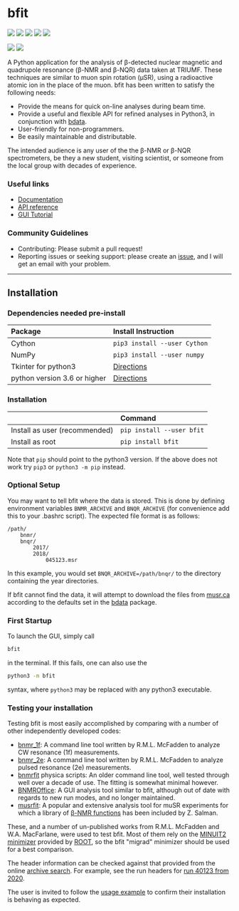 # bfit

<a href="https://pypi.org/project/bfit/" alt="PyPI Version"><img src="https://img.shields.io/pypi/v/bfit?label=PyPI%20Version"/></a>
<img src="https://img.shields.io/pypi/format/bfit?label=PyPI%20Format"/>
<img src="https://img.shields.io/github/languages/code-size/dfujim/bfit"/>
<img src="https://img.shields.io/tokei/lines/github/dfujim/bfit"/>
<img src="https://img.shields.io/pypi/l/bfit"/>

<a href="https://github.com/dfujim/bfit/commits/master" alt="Commits"><img src="https://img.shields.io/github/commits-since/dfujim/bfit/latest/master"/></a>
<a href="https://github.com/dfujim/bfit/commits/master" alt="Commits"><img src="https://img.shields.io/github/last-commit/dfujim/bfit"/></a>

A Python application for the analysis of β-detected nuclear magnetic and quadrupole resonance (β-NMR and β-NQR) data taken at TRIUMF. These techniques are similar to muon spin rotation (μSR), using a radioactive atomic ion in the place of the muon. bfit has been written to satisfy the following needs: 

* Provide the means for quick on-line analyses during beam time. 
* Provide a useful and flexible API for refined analyses in Python3, in conjunction with [bdata](https://github.com/dfujim/bdata). 
* User-friendly for non-programmers. 
* Be easily maintainable and distributable. 

The intended audience is any user of the the β-NMR or β-NQR spectrometers, be they a new student, visiting scientist, or someone from the local group with decades of experience. 

### Useful links

* [Documentation](https://github.com/dfujim/bfit/wiki)
* [API reference](https://github.com/dfujim/bfit/wiki/API-Reference)
* [GUI Tutorial](https://github.com/dfujim/bfit/wiki/GUI-Tutorial)

### Community Guidelines

* Contributing: Please submit a pull request!
* Reporting issues or seeking support: please create an [issue](https://github.com/dfujim/bfit/issues), and I will get an email with your problem. 

---

## Installation

### Dependencies needed pre-install

| Package | Install Instruction |
|:-- | :--|
Cython | `pip3 install --user Cython` |
NumPy | `pip3 install --user numpy` |
| Tkinter for python3 | [Directions](https://tkdocs.com/tutorial/install.html) |
| python version 3.6 or higher | [Directions](https://www.python.org/downloads/) |

### Installation

|  | Command |
|:-- | :--|
Install as user (recommended) | `pip install --user bfit` |
Install as root | `pip install bfit` |

Note that `pip` should point to the python3 version. If the above does not work try `pip3` or `python3 -m pip` instead.

### Optional Setup

You may want to tell bfit where the data is stored. This is done by defining environment variables
`BNMR_ARCHIVE` and `BNQR_ARCHIVE` (for convenience add this to your .bashrc script). The expected file format is as follows: 

    /path/
        bnmr/
        bnqr/
            2017/
            2018/
                045123.msr

In this example, you would set `BNQR_ARCHIVE=/path/bnqr/` to the directory containing the year directories.

If bfit cannot find the data, it will attempt to download the files from [musr.ca](http://musr.ca/mud/runSel.html) according to the defaults set in the [bdata](https://pypi.org/project/bdata/) package. 

### First Startup 

To launch the GUI, simply call 

```bash
bfit
```

in the terminal. If this fails, one can also use the 

```bash
python3 -m bfit
```

syntax, where ``python3`` may be replaced with any python3 executable. 

### Testing your installation 

Testing bfit is most easily accomplished by comparing with a number of other independently developed codes:

* [bnmr_1f](https://gitlab.com/rmlm/bnmr_1f): A command line tool written by R.M.L. McFadden to analyze CW resonance (1f) measurements.
* [bnmr_2e](https://gitlab.com/rmlm/bnmr_2e): A command line tool written by R.M.L. McFadden to analyze pulsed resonance (2e) measurements. 
* [bnmrfit](https://gitlab.com/rmlm/bnmrfit) physica scripts: An older command line tool, well tested through well over a decade of use. The fitting is somewhat minimal however. 
* [BNMROffice](https://github.com/hsaadaoui/bnmroffice): A GUI analysis tool similar to bfit, although out of date with regards to new run modes, and no longer maintained. 
* [musrfit](http://lmu.web.psi.ch/musrfit/user/html/index.html#): A popular and extensive analysis tool for muSR experiments for which a library of [β-NMR functions](http://lmu.web.psi.ch/musrfit/user/html/user-libs.html) has been included by Z. Salman. 

These, and a number of un-published works from R.M.L. McFadden and W.A. MacFarlane, were used to test bfit. Most of them rely on the [MINUIT2 minimizer](https://root.cern.ch/doc/master/Minuit2Page.html) provided by [ROOT](https://root.cern/), so the bfit "migrad" minimizer should be used for a best comparison.

The header information can be checked against that provided from the online [archive search](https://musr.ca/mud/runSel.html). For example, see the run headers for [run 40123 from 2020](https://musr.ca/mud/mud_hdrs.php?ray=Run%2040123%20from%20BNMR%20in%202020&cmd=heads&fn=data/BNMR/2020/040123.msr). 

The user is invited to follow the [usage example](https://github.com/dfujim/bfit/wiki/Example-Usage) to confirm their installation is behaving as expected.
